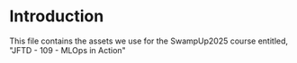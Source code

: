 # Introduction

This file contains the assets we use for the SwampUp2025 course entitled, "JFTD - 109 - MLOps in Action"
